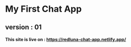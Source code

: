 # My First Chat App
## version : 01


#### This site is live on : https://redluna-chat-app.netlify.app/
